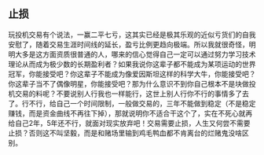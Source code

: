 ## 止损
玩投机交易有个说法，一赢二平七亏，这其实已经是极其乐观的近似亏货们的自我安慰了，随着交易生涯时间线的延长，盈亏比例更趋向极端。所以我就很奇怪，明明大多是这方面资质很普通的人，哪来的信心觉得自己一定可以通过努力学习技术理论从而成为极少数的长期盈利者？如果我说你这辈子都不能成为某项运动的世界冠军，你能接受吧？你这辈子不能成为像爱因斯坦这样的科学大牛，你能接受吧？你这辈子当不了偶像明星，你能接受吧？那为什么意识不到你自己根本不是块做投机交易的料呢？不要说别人行我也一样能行，这世上别人行你不行的事情多了去了。行不行，给自己一个时间限制，一般做交易的，三年不能做到稳定（不是稳定赚钱，而是资金曲线不再往下掉），那就说明你不适合干这个了，实在不死心就再给自己2年，5年还不行，就面对现实放弃吧！交易需要止损，人生又何尝不需要止损？否则这不叫坚毅，而是和赌场里输到鸡毛鸭血都不肯离台的烂赌鬼没啥区别。




